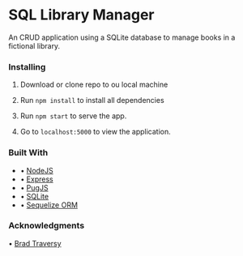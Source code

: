 # SQL Library Manager

An CRUD application using a SQLite database to manage books in a fictional library.

### Installing

1. Download or clone repo to ou local machine

2. Run `npm install` to install all dependencies

3. Run `npm start` to serve the app.

4. Go to `localhost:5000` to view the application.

### Built With

- • [NodeJS](https://nodejs.org/en/)
- • [Express](https://expressjs.com/)
- • [PugJS](https://pugjs.org/api/getting-started.html)
- • [SQLite](https://www.sqlite.org/index.html)
- • [Sequelize ORM](https://sequelize.readthedocs.io/en/v3/)

### Acknowledgments

• [Brad Traversy](https://www.youtube.com/watch?v=bOHysWYMZM0)

